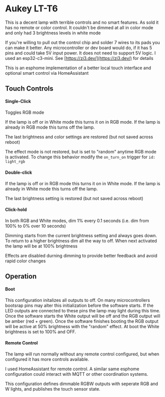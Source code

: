 # Aukey LT-T6

This is a decent lamp with terrible controls and no smart features.
As sold it has no remote or color control.
It couldn't be dimmed at all in color mode and only had 3 brightness levels in white mode

If you're willing to pull out the control chip and solder 7 wires to its pads you can make it better.
Any microcontroller or dev board would do, if it has 5 pins and could take 5V input power.
It does not need to support 5V logic. I used an esp32-c3-mini. See [https://zi3.dev/](https://zi3.dev/) for details

This is an esphome implementation of a better local touch interface and optional smart control via HomeAssistant

## Touch Controls

#### Single-Click
Toggles RGB mode

If the lamp is off or in White mode this turns it on in RGB mode.
If the lamp is already in RGB mode this turns off the lamp.

The last brightness and color settings are restored (but not saved across reboot)

The effect mode is not restored, but is set to "random" anytime RGB mode is activated.
To change this behavior modify the `on_turn_on` trigger for `id: light_rgb`

#### Double-click

If the lamp is off or in RGB mode this turns it on in White mode.
If the lamp is already in White mode this turns off the lamp.

The last brightness setting is restored (but not saved across reboot)

#### Click-hold

In both RGB and White modes, dim 1% every 0.1 seconds (i.e. dim from 100% to 0% over 10 seconds)

Dimming starts from the current brightness setting and always goes down.
To return to a higher brightness dim all the way to off. When next activated the lamp will be at 100% brightness

Effects are disabled durning dimming to provide better feedback and avoid rapid color changes


## Operation

#### Boot
This configuration initalizes all outputs to off.
On many microcontrollers bootsrap pins may alter this initialization before the software starts.
If the LED outputs are connected to these pins the lamp may light during this time.
Once the software starts the White output will be off and the RGB output will be amber (red + green).
Once the software finishes booting the RGB output will be active at 50% brightness with the "random" effect.
At boot the White brightness is set to 100% and OFF.

#### Remote Control
The lamp will run normally without any remote control configured, but when configured it has more controls available.

I used HomeAssistant for remote control.
A similar same esphome configuration could interact with MQTT or other coordination systems.

This configuration defines dimmable RGBW outputs with seperate RGB and W lights,
and publishes the touch sensor state.
